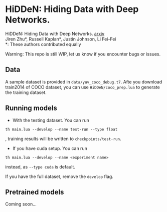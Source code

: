 # HiDDeN: Hiding Data with Deep Networks. 
HiDDeN: Hiding Data with Deep Networks. [arxiv](https://arxiv.org/abs/1807.09937)  
Jiren Zhu*, Russell Kaplan*, Justin Johnson, Li Fei-Fei  
*: These authors contributed equally

Warning: This repo is still WIP, let us know if you encounter bugs or issues.

## Data
A sample dataset is provided in `data/yuv_coco_debug.t7`. Afte you download train2014 of COCO dataset, you can use `HiDDeN/coco_prep.lua` to generate the training dataset.

## Running models
* With the testing dataset. You can run
```
th main.lua --develop --name test-run --type float
```
, training results will be written to `checkpoints/test-run`.  

* If you have cuda setup. You can run 
```
th main.lua --develop --name <experiment name>
```
 instead, as `--type cuda` is default.

If you have the full dataset, remove the `develop` flag.

## Pretrained models
Coming soon...
